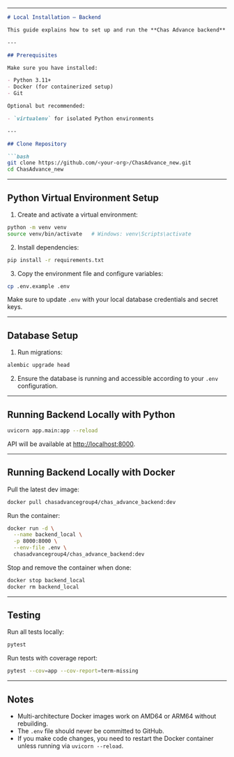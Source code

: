
---

````markdown
# Local Installation – Backend

This guide explains how to set up and run the **Chas Advance backend** locally for development or testing.

---

## Prerequisites

Make sure you have installed:

- Python 3.11+  
- Docker (for containerized setup)  
- Git  

Optional but recommended:

- `virtualenv` for isolated Python environments  

---

## Clone Repository

```bash
git clone https://github.com/<your-org>/ChasAdvance_new.git
cd ChasAdvance_new
````

---

## Python Virtual Environment Setup

1. Create and activate a virtual environment:

```bash
python -m venv venv
source venv/bin/activate   # Windows: venv\Scripts\activate
```

2. Install dependencies:

```bash
pip install -r requirements.txt
```

3. Copy the environment file and configure variables:

```bash
cp .env.example .env
```

Make sure to update `.env` with your local database credentials and secret keys.

---

## Database Setup

1. Run migrations:

```bash
alembic upgrade head
```

2. Ensure the database is running and accessible according to your `.env` configuration.

---

## Running Backend Locally with Python

```bash
uvicorn app.main:app --reload
```

API will be available at [http://localhost:8000](http://localhost:8000).

---

## Running Backend Locally with Docker

Pull the latest dev image:

```bash
docker pull chasadvancegroup4/chas_advance_backend:dev
```

Run the container:

```bash
docker run -d \
  --name backend_local \
  -p 8000:8000 \
  --env-file .env \
  chasadvancegroup4/chas_advance_backend:dev
```

Stop and remove the container when done:

```bash
docker stop backend_local
docker rm backend_local
```

---

## Testing

Run all tests locally:

```bash
pytest
```

Run tests with coverage report:

```bash
pytest --cov=app --cov-report=term-missing
```

---

## Notes

* Multi-architecture Docker images work on AMD64 or ARM64 without rebuilding.
* The `.env` file should never be committed to GitHub.
* If you make code changes, you need to restart the Docker container unless running via `uvicorn --reload`.




